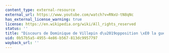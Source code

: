```yaml
---
content_type: external-resource
external_url: https://www.youtube.com/watch?v=RNxU-tN8qNc
has_external_license_warning: true
license: https://en.wikipedia.org/wiki/All_rights_reserved
status: ''
title: "Discours de Dominique de Villepin d\u2019opposition \xE0 la guerre en Irak"
uid: 0b57b5a5-4955-4e86-b567-813dc9957797
wayback_url: ''
---
```

